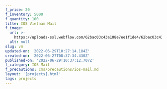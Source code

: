 ```yaml
---
f_price: 20
f_inventory: 5000
f_quantity: 100
title: IOS Vietnam Mail
f_image:
  url: >-
    https://uploads-ssl.webflow.com/62bac03c43a108e7ee1f1de4/62bac03c43a1080e981f1e02_download2.jpg
  alt: null
slug: vm
updated-on: '2022-06-29T10:27:14.184Z'
created-on: '2022-06-27T08:37:34.430Z'
published-on: '2022-06-29T10:37:12.707Z'
f_category: IOS Mail
f_precautions: cms/precautions/ios-mail.md
layout: '[projects].html'
tags: projects
---
```



